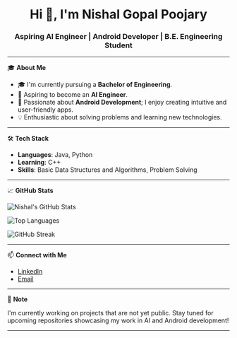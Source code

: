 <h1 align="center">Hi 👋, I'm Nishal Gopal Poojary</h1>
<h3 align="center">Aspiring AI Engineer | Android Developer | B.E. Engineering Student</h3>

---

🎓 **About Me**

- 🎓 I'm currently pursuing a **Bachelor of Engineering**.
- 🤖 Aspiring to become an **AI Engineer**.
- 📱 Passionate about **Android Development**; I enjoy creating intuitive and user-friendly apps.
- 💡 Enthusiastic about solving problems and learning new technologies.

---

🛠️ **Tech Stack**

- **Languages**: Java, Python
- **Learning**: C++
- **Skills**: Basic Data Structures and Algorithms, Problem Solving

---

📈 **GitHub Stats**

![Nishal's GitHub Stats](https://github-readme-stats.vercel.app/api?username=Ailover123&show_icons=true&theme=radical)

![Top Languages](https://github-readme-stats.vercel.app/api/top-langs/?username=Ailover123&layout=compact&theme=radical)

![GitHub Streak](https://github-readme-streak-stats.herokuapp.com/?user=Ailover123&theme=radical)

---

📫 **Connect with Me**

- [LinkedIn](https://www.linkedin.com/in/nishalpoojary)
- [Email](nishalpoojary23@gmail.com) 

---

📌 **Note**

I'm currently working on projects that are not yet public. Stay tuned for upcoming repositories showcasing my work in AI and Android development!

---

